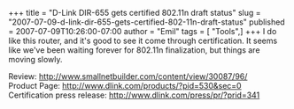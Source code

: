 +++
title = "D-Link DIR-655 gets certified 802.11n draft status"
slug = "2007-07-09-d-link-dir-655-gets-certified-802-11n-draft-status"
published = 2007-07-09T10:26:00-07:00
author = "Emil"
tags = [ "Tools",]
+++
I do like this router, and it's good to see it come through
certification. It seems like we've been waiting forever for 802.11n
finalization, but things are moving slowly.  
  
Review: <http://www.smallnetbuilder.com/content/view/30087/96/>  
Product Page: <http://www.dlink.com/products/?pid=530&sec=0>  
Certification press release: <http://www.dlink.com/press/pr/?prid=341>

